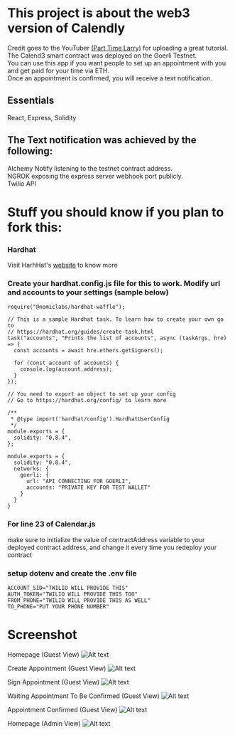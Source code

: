 # This project is about the web3 version of Calendly
Credit goes to the YouTuber [(Part Time Larry)](https://www.youtube.com/channel/UCY2ifv8iH1Dsgjrz-h3lWLQ) for uploading a great tutorial.<br/>
The Calend3 smart contract was deployed on the Goerli Testnet.<br/>
You can use this app if you want people to set up an appointment with you and get paid for your time via ETH.<br/>
Once an appointment is confirmed, you will receive a text notification.<br/>

## Essentials
React, Express, Solidity

## The Text notification was achieved by the following:
Alchemy Notify listening to the testnet contract address.<br/>
NGROK exposing the express server webhook port publicly.<br/>
Twilio API


# Stuff you should know if you plan to fork this:

### Hardhat
Visit HarhHat's [website](https://hardhat.org/getting-started/) to know more

### Create your hardhat.config.js file for this to work. Modify url and accounts to your settings (sample below)
```shell
require("@nomiclabs/hardhat-waffle");

// This is a sample Hardhat task. To learn how to create your own go to
// https://hardhat.org/guides/create-task.html
task("accounts", "Prints the list of accounts", async (taskArgs, hre) => {
  const accounts = await hre.ethers.getSigners();

  for (const account of accounts) {
    console.log(account.address);
  }
});

// You need to export an object to set up your config
// Go to https://hardhat.org/config/ to learn more

/**
 * @type import('hardhat/config').HardhatUserConfig
 */
module.exports = {
  solidity: "0.8.4",
};

module.exports = {
  solidity: "0.8.4",
  networks: {
    goerli: {
      url: "API CONNECTING FOR GOERLI",
      accounts: "PRIVATE KEY FOR TEST WALLET"
    }
  }
}

```

### For line 23 of Calendar.js
make sure to initialize the value of contractAddress variable to your deployed contract address,
and change it every time you redeploy your contract

### setup dotenv and create the .env file
```shell
ACCOUNT_SID="TWILIO WILL PROVIDE THIS"
AUTH_TOKEN="TWILIO WILL PROVIDE THIS TOO"
FROM_PHONE="TWILIO WILL PROVIDE THIS AS WELL"
TO_PHONE="PUT YOUR PHONE NUMBER"
```


# Screenshot
Homepage (Guest View)
![Alt text](/screenshots/1.JPG?raw=true "Guest - Homepage")

Create Appointment (Guest View)
![Alt text](/screenshots/2.JPG?raw=true "Guest - Create Appointment")  

Sign Appointment (Guest View)
![Alt text](/screenshots/3.JPG?raw=true "Guest - Sign Appointment")  

Waiting Appointment To Be Confirmed (Guest View)
![Alt text](/screenshots/4.JPG?raw=true "Guest - Confirming Appointment in Blockchain")  

Appointment Confirmed (Guest View)
![Alt text](/screenshots/5.JPG?raw=true "Guest - Coinfirmed Appointment")  

Homepage (Admin View)
![Alt text](/screenshots/6.JPG?raw=true "Admin - Homepage")  
